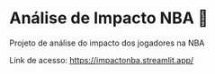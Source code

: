 # Análise de Impacto NBA 🏀
Projeto de análise do impacto dos jogadores na NBA

Link de acesso: https://impactonba.streamlit.app/
